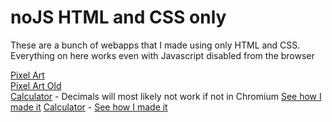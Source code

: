 # noJS HTML and CSS only

These are a bunch of webapps that I made using only HTML and CSS. Everything on here works even with Javascript disabled from the browser

[Pixel Art](https://quarknerd.github.io/noJS/pixelArt) \
[Pixel Art Old](https://quarknerd.github.io/noJS/pixelArtOld) \
[Calculator](https://quarknerd.github.io/noJS/calc) - Decimals will most likely not work if not in Chromium [See how I made it](https://blog.scottlogic.com/2022/01/20/noJS-making-a-calculator-in-pure-css-html.html)
[Calculator](https://quarknerd.github.io/noJS/tictactoe) - [See how I made it]()
